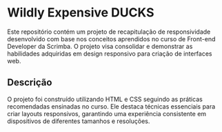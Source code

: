 # Wildly Expensive DUCKS

Este repositório contém um projeto de recapitulação de responsividade desenvolvido com base nos conceitos aprendidos no curso de Front-end Developer da Scrimba. O projeto visa consolidar e demonstrar as habilidades adquiridas em design responsivo para criação de interfaces web.

## Descrição

O projeto foi construído utilizando HTML e CSS seguindo as práticas recomendadas ensinadas no curso. Ele destaca técnicas essenciais para criar layouts responsivos, garantindo uma experiência consistente em dispositivos de diferentes tamanhos e resoluções.

